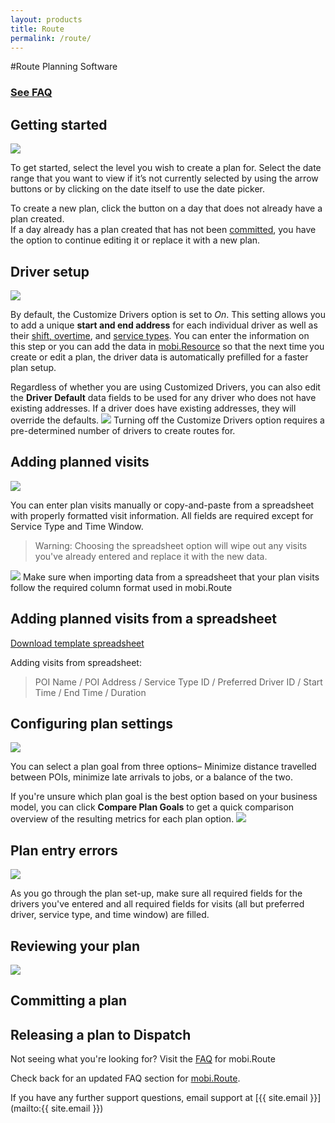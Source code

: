 ```yaml
---
layout: products
title: Route
permalink: /route/
---
```


#Route Planning Software

### [See FAQ](/route/faq)

## Getting started
![](/images/route-ss-1.jpg)

To get started, select the level you wish to create a plan for.  Select the date range that you want to view if
it’s not currently selected by using the arrow buttons or by clicking on the date itself to use the date picker.  

To create a new plan, click the button on a day that does not already have a plan created.  
If a day already has a plan created that has not been [committed](#committing-a-plan), you have the option to continue editing it or 
replace it with a new plan. 

## Driver setup
![](/images/route-ss-2.png)

By default, the Customize Drivers option is set to *On*. This setting allows you to add a unique **start and end address** 
for each individual driver as well as their [shift, overtime](#), and [service types](#).  You can enter the 
information on this step or you can add the data in [mobi.Resource](/resource) so that the next time you create or edit a 
plan, the driver data is automatically prefilled for a faster plan setup. 
 
Regardless of whether you are using Customized Drivers, you can also edit the **Driver Default** data fields to be 
used for any driver who does not have existing addresses. If a driver does have existing addresses, they will 
override the defaults.
![](/images/route-ss-3.png)
Turning off the Customize Drivers option requires a pre-determined number of drivers to create routes for.

## Adding planned visits
![](/images/route-ss-4.png)

You can enter plan visits manually or copy-and-paste from a spreadsheet with properly formatted visit information. 
All fields are required except for Service Type and Time Window. 

> Warning: Choosing the spreadsheet option will wipe out any visits you've already entered and replace it with 
the new data.

![](/images/route-ss-5.png)
Make sure when importing data from a spreadsheet that your plan visits follow the required column format used in 
mobi.Route

## Adding planned visits from a spreadsheet

[Download template spreadsheet](/documents/route_template.xlsx)

Adding visits from spreadsheet: 
 
> POI Name / POI Address / Service Type ID / Preferred Driver ID / Start Time / End Time / Duration

## Configuring plan settings
![](/images/route-ss-6.png)

You can select a plan goal from three options– Minimize distance travelled between POIs, minimize late arrivals to jobs, 
or a balance of the two.

If you're unsure which plan goal is the best option based on your business model, you can click **Compare Plan Goals** 
to get a quick comparison overview of the resulting metrics for each plan option.
![](/images/route-ss-7.png)

## Plan entry errors
![](/images/route-ss-8.png)

As you go through the plan set-up, make sure all required fields for the drivers you've entered and all required fields 
for visits (all but preferred driver, service type, and time window) are filled. 

## Reviewing your plan
![](/images/route-ss-9.png)

## Committing a plan

## Releasing a plan to Dispatch

Not seeing what you're looking for?  Visit the [FAQ](/route/faq) for mobi.Route

Check back for an updated FAQ section for [mobi.Route](https://www.mobicorp.com/products/route-planning-software-mobiroute/).  

If you have any further support questions, email support at [{{ site.email }}](mailto:{{ site.email }}) 

